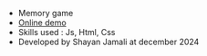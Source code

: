 <ul>
  <li>Memory game</li>
  <li><a href = https://shayanj121.github.io/Memory-game/>Online demo</a></li>
  <li>Skills used : Js, Html, Css</li>
  <li>Developed by Shayan Jamali at december 2024</li>
</ul>
